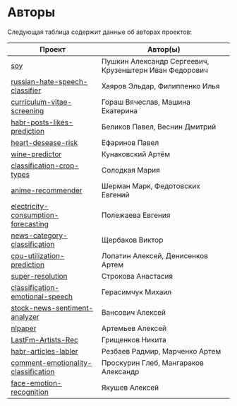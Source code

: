 # Авторы

Следующая таблица содержит данные об авторах проектов:

| Проект | Автор(ы) |
| --- | --- |
| [soy](./soy/) | Пушкин Александр Сергеевич, Крузенштерн Иван Федорович |
| [russian-hate-speech-classifier](./russian-hate-speech-classifier/) | Хаяров Эльдар, Филиппенко Илья |
| [curriculum-vitae-screening](./curriculum-vitae-screening) | Гораш Вячеслав, Машина Екатерина|
| [habr-posts-likes-prediction](./habr-posts-likes-prediction/) | Беликов Павел, Веснин Дмитрий |
| [heart-desease-risk](./heart-desease-risk/) | Ефаринов Павел |
| [wine-predictor](./wine-predictor/) | Кунаковский Артём |
| [classification-crop-types](./classification-crop-types/) | Солодкая Мария |
| [anime-recommender](./anime-recommender/) | Шерман Марк, Федотовских Евгений |
| [electricity-consumption-forecasting](./electricity-consumption-forecasting/) | Полежаева Евгения |
| [news-category-classification](./news-category-classification/) | Щербаков Виктор |
| [cpu-utilization-prediction](./cpu-utilization-prediction/) | Лопатин Алексей, Денисенков Артем |
| [super-resolution](./super-resolution/) | Строкова Анастасия |
| [classification-emotional-speech](./classification-emotional-speech/) | Герасимчук Михаил |
| [stock-news-sentiment-analyzer](./stock-news-sentiment-analyzer) | Вансович Алексей |
| [nlpaper](./nlpaper/) | Артемьев Алексей |
| [LastFm-Artists-Rec](./LastFm-Artists-Rec) | Грищенков Никита |
| [habr-articles-labler](./habr-articles-labler/) | Резбаев Радмир, Марченко Артем |
| [comment-emotionality-classification](./comment-emotionality-classification/) | Проскурин Глеб, Мангараков Александр |
| [face-emotion-recognition](./face-emotion-recognition) | Якушев Алексей |
